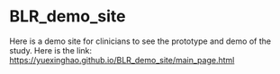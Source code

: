 # BLR_demo_site

Here is a demo site for clinicians to see the prototype and demo of the study. Here is the link: https://yuexinghao.github.io/BLR_demo_site/main_page.html
